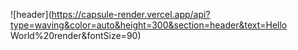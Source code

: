 ![header](https://capsule-render.vercel.app/api?type=waving&color=auto&height=300&section=header&text=Hello World%20render&fontSize=90)
